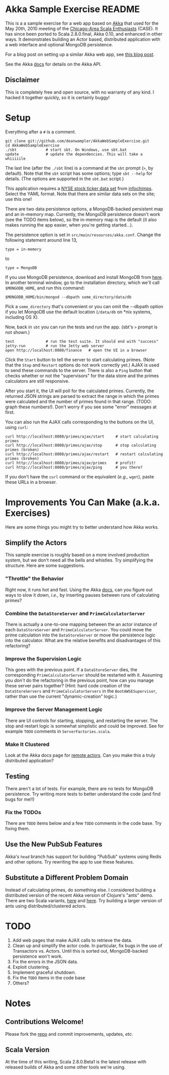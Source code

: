 # Akka Sample Exercise README 

This is a a sample exercise for a web app based on [Akka](http://akkasource.org) that
used for the May 20th, 2010 meeting of the [Chicago-Area Scala Enthusiasts](http://www.meetup.com/chicagoscala/) (CASE).
It has since been ported to Scala 2.8.0.final, Akka 0.10, and enhanced in other ways. It demonstrates building an Actor based, distributed application with a web interface and optional MongoDB persistence.

For a blog post on setting up a similar Akka web app, see [this blog post](http://roestenburg.agilesquad.com/2010/04/starting-with-akka-and-scala.html).

See the Akka [docs](http://doc.akkasource.org) for details on the Akka API.

## Disclaimer

This is completely free and open source, with no warranty of any kind. I hacked it together quickly, so it is certainly buggy!

# Setup

Everything after a `#` is a comment.

    git clone git://github.com/deanwampler/AkkaWebSampleExercise.git
    cd AkkaWebSampleExercise
    ./sbt             # start sbt. On Windows, use sbt.bat
    update            # update the dependencies. This will take a whiiiiile
    
The last line (after the `./sbt` line) is a command at the `sbt` prompt (`>`, by default). Note that the `sbt` script has some options; type `sbt --help` for details. (The options are supported in the `sbt.bat` script.)

This application requires a [NYSE stock ticker data set](http://infochimps.org/datasets/daily-1970-current-open-close-hi-low-and-volume-nyse-exchange-up--2) from [infochimps](http://infochimps.org). Select the YAML format. Note that there are similar data sets on the site; use this one!

There are two data persistence options, a MongoDB-backed persistent map and an in-memory map. Currently, the MongoDB persistence doesn't work (see the TODO items below), so the in-memory map is the default (it also makes running the app easier, when you're getting started...). 

The persistence option is set in `src/main/resources/akka.conf`. Change the following statement around line 13,

    type = in-memory
    
to

    type = MongoDB

If you use MongoDB persistence, download and install MongoDB from [here](http://www.mongodb.org/display/DOCS/Downloads). In another terminal window, go to the installation directory, which we'll call `$MONGODB_HOME`, and run this command:

    $MONGODB_HOME/bin/mongod --dbpath some_directory/data/db
    
Pick a `some_directory` that's convenient or you can omit the --dbpath option if you let MongoDB use the default location (`/data/db` on *nix systems, including OS X).

Now, back in `sbt` you can run the tests and run the app. (sbt's `>` prompt is not shown.)
     
    test              # run the test suite. It should end with "success"
    jetty-run         # run the Jetty web server
    open http://localhost:8080/finance   # open the UI in a browser
    
Click the `Start` button to tell the server to start calculating primes. (Note that the `Stop` and `Restart` options do not work correctly yet.) AJAX is used to send these commands to the server. There is also a `Ping` button that checks whether or not the "supervisors" for the data store and the primes calculators are still responsive.

After you start it, the UI will poll for the calculated primes. Currently, the returned JSON strings are parsed to extract the range in which the primes were calculated and the number of primes found in that range. (TODO: graph these numbers!). Don't worry if you see some "error" messages at first. 

You can also run the AJAX calls corresponding to the buttons on the UI, using `curl`:

    curl http://localhost:8080/primes/ajax/start     # start calculating primes
    curl http://localhost:8080/primes/ajax/stop      # stop calculating primes (broken)
    curl http://localhost:8080/primes/ajax/restart   # restart calculating primes (broken)
    curl http://localhost:8080/primes/ajax/primes    # profit!
    curl http://localhost:8080/primes/ajax/ping      # you there?

If you don't have the `curl` command or the equivalent (*e.g.,* `wget`), paste these URLs in a browser.


# Improvements You Can Make (a.k.a. Exercises)

Here are some things you might try to better understand how Akka works.

## Simplify the Actors

This sample exercise is roughly based on a more involved production system, but we don't need all the bells and whistles. Try simplifying the structure. Here are some suggestions.

### "Throttle" the Behavior

Right now, it runs hot and fast. Using the Akka [docs](http://doc.akkasource.org/), can you figure out ways to slow it down, *i.e.,* by inserting pauses between runs of calculating primes?

### Combine the `DataStoreServer` and `PrimeCalculatorServer`

There is actually a one-to-one mapping between the an actor instance of each `DataStoreServer` and `PrimeCalculatorServer`. You could move the prime calculation into the `DataStoreServer` or move the persistence logic into the calculator. What are the relative benefits and disadvantages of this refactoring?

### Improve the Supervision Logic

This goes with the previous point. If a `DataStoreServer` dies, the corresponding `PrimeCalculatorServer` should be restarted with it. Assuming you *don't* do the refactoring in the previous point, how can you manage these server pairs together? (Hint: hard code creation of the `DataStoreServers` and `PrimeCalculatorServers` in the `BootAWSESupervisor`, rather than use the current "dynamic-creation" logic.)

### Improve the Server Management Logic

There are UI controls for starting, stopping, and restarting the server. The stop and restart logic is somewhat simplistic and could be improved. See for example `TODO` comments in `ServerFactories.scala`.

### Make It Clustered

Look at the Akka docs page for [remote actors](http://doc.akkasource.org/remote-actors). Can you make this a truly distributed application?

## Testing

There aren't a lot of tests. For example, there are no tests for MongoDB persistence. Try writing more tests to better understand the code (and find bugs for me!!)

### Fix the TODOs

There are `TODO` items below and a few `TODO` comments in the code base. Try fixing them.

## Use the New PubSub Features

Akka's `head` branch has support for building "PubSub" systems using Redis and other options. Try rewriting the app to use these features.

## Substitute a Different Problem Domain

Instead of calculating primes, do something else. I considered building a distributed version of the recent Akka version of Clojure's "ants" demo. There are two Scala variants, [here](http://github.com/azzoti/ScalaAkkaAnts) and [here](http://github.com/pvlugter/ants). Try building a larger version of ants using distributed/clustered actors.

# TODO

1. Add web pages that make AJAX calls to retrieve the data.
2. Clean up and simplify the actor code. In particular, fix bugs in the use of Transactors vs. Actors. Until this is sorted out, MongoDB-backed persistence won't work.
3. Fix the errors in the JSON data.
4. Exploit clustering.
5. Implement graceful shutdown.
6. Fix the `TODO` items in the code base
7. Others?

# Notes

## Contributions Welcome!

Please fork the [repo](git://github.com/deanwampler/AkkaWebSampleExercise.git) and commit improvements, updates, *etc.*

## Scala Version

At the time of this writing, Scala 2.8.0.Beta1 is the latest release with released builds of Akka and some other tools we're using.
